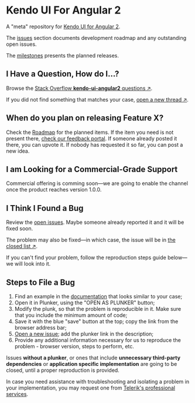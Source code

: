 # Kendo UI For Angular 2

A "meta" repository for [Kendo UI for Angular 2](http://www.telerik.com/kendo-angular-ui/). 

The [issues](https://github.com/telerik/kendo-angular2/issues) section documents development roadmap and any outstanding open issues. 

The [milestones](https://github.com/telerik/kendo-angular2/milestones) presents the planned releases.

## I Have a Question, How do I&hellip;?
  
Browse the <a href="http://stackoverflow.com/questions/tagged/kendo-ui-angular2">Stack Overflow <strong>kendo-ui-angular2</strong> questions &nearr;</a>.

If you did not find something that matches your case, <a href="http://stackoverflow.com/questions/ask?tags=kendo-ui-angular2,angular2">open a new thread &nearr;</a>.
  

<h2 class="mt-10">When do you plan on releasing Feature X?</h2>

<p>
Check the <a href="http://www.telerik.com/kendo-angular-ui/roadmap/">Roadmap</a> for the planned items. 
If the item you need is not present there, <a href="http://kendoui-feedback.telerik.com/forums/555517-kendo-ui-for-angular-2-feedback">check our feedback portal</a>. If someone already posted it there, you can upvote it. If nobody has requested it so far, you can post a new idea. 
</p>
  
## I am Looking for a Commercial-Grade Support
  
Commercial offering is comming soon&mdash;we are going to enable the channel once the product reaches version 1.0.0.
  
## I Think I Found a Bug
  
Review the [open issues](https://github.com/telerik/kendo-angular2/issues).  Maybe someone already reported it and it will be fixed soon.

The problem may also be fixed&mdash;in which case, the issue will be in <a href="https://github.com/telerik/kendo-angular2/issues?q=is%3Aissue+is%3Aclosed">the closed list &nearr;</a>.

If you can't find your problem, follow the reproduction steps guide below&mdash;we will look into it.
  
## Steps to File a Bug
  
1. Find an example in the <a href="http://www.telerik.com/kendo-angular-ui/components/">documentation</a> that looks similar to your case;
1. Open it in Plunker, using the "OPEN AS PLUNKER" button;
1. Modify the plunk, so that the problem is reproducible in it. Make sure that you include the minimum amount of code;
1. Save it with the blue "save" button at the top; copy the link from the browser address bar;
1. <a href="https://github.com/telerik/kendo-angular2/issues/new">Open a new issue</a>; add the plunker link in the description;
1. Provide any additional information necessary for us to reproduce the problem - browser version, steps to perform, etc.
  
<p>Issues <strong>without a plunker</strong>, or ones that include <strong>unnecessary third-party dependencies</strong> or <strong>application specific implementation</strong> are going to be closed, until a proper reproduction is provided.</p>
  
<p>In case you need assistance with troubleshooting and isolating a problem in your implementation, you may request one from <a href="http://www.telerik.com/professional-services">Telerik's professional services</a>. </p>
